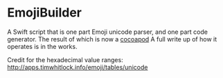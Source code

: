 # EmojiBuilder

A Swift script that is one part Emoji unicode parser, and one part code generator. The result of which is now a [cocoapod](https://github.com/skyefreeman/EmojiConstants)
A full write up of how it operates is in the works.

Credit for the hexadecimal value ranges:
http://apps.timwhitlock.info/emoji/tables/unicode
